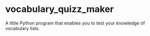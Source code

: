 # vocabulary_quizz_maker
A little Python program that enables you to test your knowledge of vocabulary lists.
